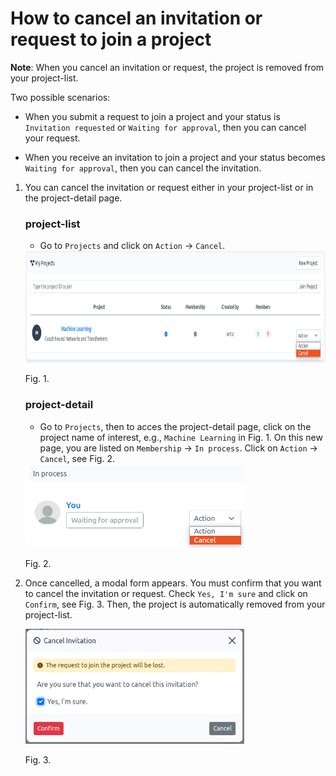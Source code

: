 # How to cancel an invitation or request to join a project

**Note**:  When you cancel an invitation or request, the project is removed from your project-list.

Two possible scenarios:

- When you submit a request to join a project and your status is `Invitation requested` or `Waiting for approval`, then you can cancel your request. 

- When you receive an invitation to join a project and  your status becomes `Waiting for approval`, then you can cancel the invitation.

1. You can cancel the invitation or request either in your project-list or in the project-detail page.

    ### project-list

    - Go to `Projects` and click on `Action` -\> `Cancel`.
    
    <img src="images/project-membership-waiting-cancel.png" alt="project-membership-waiting-cancel.png" width="850" height="179" class="jop-noMdConv">
    
    Fig. 1.

    ### project-detail

    - Go to `Projects`, then to acces the project-detail page, click on the project name of interest, e.g., `Machine Learning` in Fig. 1. On this new page, you are listed on  `Membership` -> `In process`. Click on `Action` -\> `Cancel`, see Fig. 2.
    
    <img src="images/project-membership-waiting-cancel-detail.png" alt="project-membership-waiting-cancel-detail.png" width="350" height="134" class="jop-noMdConv">
    
    Fig. 2.
    
2.  Once cancelled, a modal form appears. You must confirm that you want to cancel the invitation or request. Check `Yes, I'm sure` and click on `Confirm`, see Fig. 3. Then, the project is automatically removed from your project-list.
    
    <img src="images/project-membership-waiting-cancel-modal.png" alt="project-membership-waiting-cancel-modal.png" width="350" height="184" class="jop-noMdConv">
    
    Fig. 3.
   
